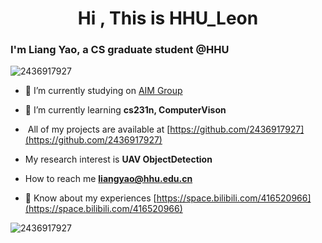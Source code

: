 <h1 align="center">Hi , This is HHU_Leon</h1>

<h3 align="left">I'm Liang Yao, a CS graduate student @HHU</h3>

<p><img align="center" src="https://github-readme-streak-stats.herokuapp.com/?user=2436917927&" alt="2436917927" /></p>

- 🔭 I’m currently studying on [AIM Group](https://multimodality.group/)

- 🌱 I’m currently learning **cs231n, ComputerVison**

- ‍ All of my projects are available at [https://github.com/2436917927](https://github.com/2436917927)

-  My research interest is **UAV ObjectDetection**

-  How to reach me **liangyao@hhu.edu.cn**

- 📄 Know about my experiences [https://space.bilibili.com/416520966](https://space.bilibili.com/416520966)


<p><img align="left" src="https://github-readme-stats.vercel.app/api?username=2436917927&show_icons=true&locale=en" alt="2436917927" /></p>

